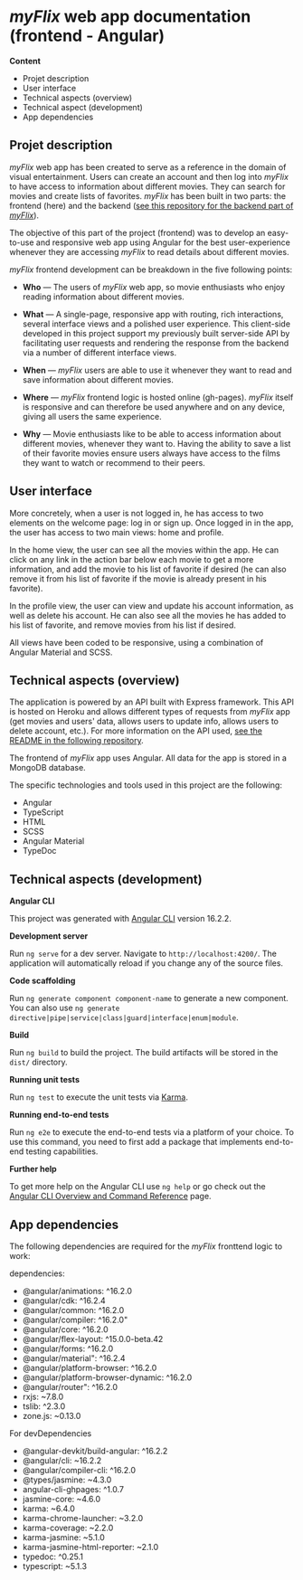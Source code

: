 # *myFlix* web app documentation (frontend - Angular)

**Content**
- Projet description
-  User interface
- Technical aspects (overview)
- Technical aspect (development)
- App dependencies

## Projet description

*myFlix* web app has been created to serve as a reference in the domain of visual entertainment. Users can create an account and then log into *myFlix* to have access to information about different movies. They can search for movies and create lists of favorites. *myFlix* has been built in two parts: the frontend (here) and the backend ([see this repository for the backend part of *myFlix*](https://github.com/AlexaCai/movie-api)).

The objective of this part of the project (frontend) was to develop an easy-to-use and responsive web app using Angular for the best user-experience whenever they are accessing *myFlix* to read details about different movies.

*myFlix* frontend development can be breakdown in the five following points:

-  **Who** — The users of *myFlix* web app, so movie enthusiasts who enjoy reading information about different movies.

-  **What** — A single-page, responsive app with routing, rich interactions, several interface views and a polished user experience. This client-side developed in this project support my previously built server-side API by facilitating user requests and rendering the response from the backend via a number of different interface views.

-  **When** — *myFlix* users are able to use it whenever they want to read and save information about different movies.

- **Where** — *myFlix* frontend logic is hosted online (gh-pages). *myFlix* itself is responsive and can therefore be used anywhere and on any device, giving all users the same experience.

- **Why** — Movie enthusiasts like to be able to access information about different movies, whenever they want to. Having the ability to save a list of their favorite movies ensure users always have access to the films they want to watch or recommend to their peers.

## User interface

More concretely, when a user is not logged in, he has access to two elements on the welcome page: log in or sign up. Once logged in in the app, the user has access to two main views: home and profile.

In the home view, the user can see all the movies within the app. He can click on any link in the action bar below each movie to get a more information, and add the movie to his list of favorite if desired (he can also remove it from his list of favorite if the movie is already present in his favorite).

In the profile view, the user can view and update his account information, as well as delete his account. He can also see all the movies he has added to his list of favorite, and remove movies from his list if desired.

All views have been coded to be responsive, using a combination of Angular Material and SCSS.

## Technical aspects (overview)

The application is powered by an API built with Express framework. This API is hosted on Heroku and allows different types of requests from *myFlix* app (get movies and users' data, allows users to update info, allows users to delete account, etc.). For more information on the API used, [see the README in the following repository](https://github.com/AlexaCai/movie-api).

The frontend of *myFlix* app uses Angular. All data for the app is stored in a MongoDB database.

The specific technologies and tools used in this project are the following:

-   Angular
-   TypeScript
-   HTML
-   SCSS
-   Angular Material
-   TypeDoc

 ## Technical aspects (development)
 
**Angular CLI**

This project was generated with [Angular CLI](https://github.com/angular/angular-cli) version 16.2.2.

**Development server**

Run `ng serve` for a dev server. Navigate to `http://localhost:4200/`. The application will automatically reload if you change any of the source files.

  **Code scaffolding**

Run `ng generate component component-name` to generate a new component. You can also use `ng generate directive|pipe|service|class|guard|interface|enum|module`.

**Build**

Run `ng build` to build the project. The build artifacts will be stored in the `dist/` directory.

**Running unit tests**

Run `ng test` to execute the unit tests via [Karma](https://karma-runner.github.io).

**Running end-to-end tests**

Run `ng e2e` to execute the end-to-end tests via a platform of your choice. To use this command, you need to first add a package that implements end-to-end testing capabilities.

**Further help**

To get more help on the Angular CLI use `ng help` or go check out the [Angular CLI Overview and Command Reference](https://angular.io/cli) page.

## App dependencies

The following dependencies are required for the *myFlix* fronttend logic to work:

dependencies:

- @angular/animations: ^16.2.0
- @angular/cdk: ^16.2.4
- @angular/common: ^16.2.0
- @angular/compiler: ^16.2.0"
- @angular/core: ^16.2.0
- @angular/flex-layout: ^15.0.0-beta.42
- @angular/forms: ^16.2.0
- @angular/material": ^16.2.4
- @angular/platform-browser: ^16.2.0
- @angular/platform-browser-dynamic: ^16.2.0
- @angular/router": ^16.2.0
- rxjs: ~7.8.0
- tslib: ^2.3.0
- zone.js: ~0.13.0

For devDependencies

- @angular-devkit/build-angular: ^16.2.2
- @angular/cli: ~16.2.2
- @angular/compiler-cli: ^16.2.0
- @types/jasmine: ~4.3.0
- angular-cli-ghpages: ^1.0.7
- jasmine-core: ~4.6.0
- karma: ~6.4.0
- karma-chrome-launcher: ~3.2.0
- karma-coverage: ~2.2.0
- karma-jasmine: ~5.1.0
- karma-jasmine-html-reporter: ~2.1.0
- typedoc: ^0.25.1
- typescript: ~5.1.3